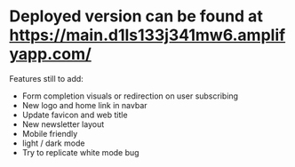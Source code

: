 # Deployed version can be found at https://main.d1ls133j341mw6.amplifyapp.com/

Features still to add:
- Form completion visuals or redirection on user subscribing
- New logo and home link in navbar
- Update favicon and web title
- New newsletter layout
- Mobile friendly
- light / dark mode
- Try to replicate white mode bug
